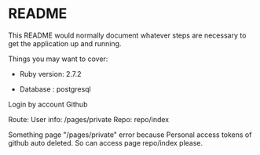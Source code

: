 # README

This README would normally document whatever steps are necessary to get the
application up and running.

Things you may want to cover:

* Ruby version: 2.7.2

* Database : postgresql

Login by account Github

Route:
User info: /pages/private
Repo: repo/index

Something page "/pages/private" error because Personal access tokens of github auto deleted.
So can access page repo/index please.


